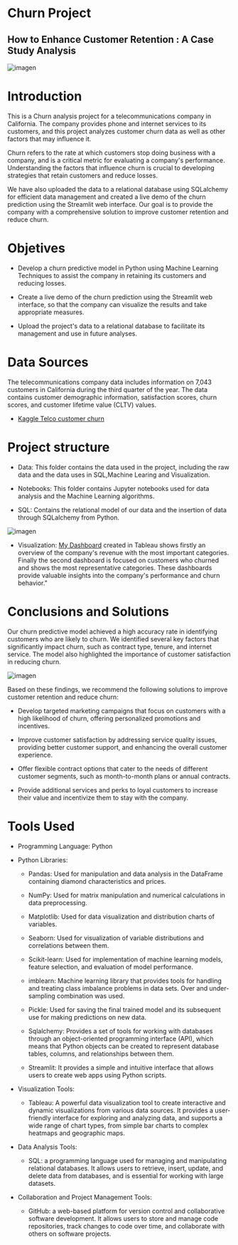 # Churn Project 
## How to Enhance Customer Retention : A Case Study Analysis

![imagen](https://github.com/luceromendozab/Churn_Project/blob/main/images/Customer-Churn.png)

# Introduction
This is a Churn analysis project for a telecommunications company in California. The company provides phone and internet services to its customers, and this project analyzes customer churn data as well as other factors that may influence it.

Churn refers to the rate at which customers stop doing business with a company, and is a critical metric for evaluating a company's performance. Understanding the factors that influence churn is crucial to developing strategies that retain customers and reduce losses.

We have also uploaded the data to a relational database using SQLalchemy for efficient data management and created a live demo of the churn prediction using the Streamlit web interface. Our goal is to provide the company with a comprehensive solution to improve customer retention and reduce churn.

# Objetives

- Develop a churn predictive model in Python using Machine Learning Techniques to assist the company in retaining its customers and reducing losses.

- Create a live demo of the churn prediction using the Streamlit web interface, so that the company can visualize the results and take appropriate measures.

- Upload the project's data to a relational database to facilitate its management and use in future analyses.

# Data Sources

The telecommunications company data includes information on 7,043 customers in California during the third quarter of the year. The data contains customer demographic information, satisfaction scores, churn scores, and customer lifetime value (CLTV) values.

- [Kaggle Telco customer churn](https://www.kaggle.com/datasets/ylchang/telco-customer-churn-1113)

# Project structure
- Data: This folder contains the data used in the project, including the raw data and the data uses in SQL,Machine Learing and Visualization. 

- Notebooks: This folder contains Jupyter notebooks used for data analysis and the Machine Learning algorithms. 

- SQL: Contains the relational model of our data and the insertion of data through SQLalchemy from Python.

![imagen](https://github.com/luceromendozab/Churn_Project/blob/main/SQL/relational%20model.png)

- Visualization: [My Dashboard](https://public.tableau.com/app/profile/lucero.mendoza8271/viz/Churn_16817483435120/GlobalView?publish=yes) created in Tableau shows firstly an overview of the company's revenue with the most important categories. Finally the second dashboard is focused on customers who churned and shows the most representative categories. These dashboards provide valuable insights into the company's performance and churn behavior."

# Conclusions and Solutions

Our churn predictive model achieved a high accuracy rate in identifying customers who are likely to churn. We identified several key factors that significantly impact churn, such as contract type, tenure, and internet service. The model also highlighted the importance of customer satisfaction in reducing churn.

![imagen](https://github.com/luceromendozab/Churn_Project/blob/main/images/metrics.png)

Based on these findings, we recommend the following solutions to improve customer retention and reduce churn:

- Develop targeted marketing campaigns that focus on customers with a high likelihood of churn, offering personalized promotions and incentives.

- Improve customer satisfaction by addressing service quality issues, providing better customer support, and enhancing the overall customer experience.

- Offer flexible contract options that cater to the needs of different customer segments, such as month-to-month plans or annual contracts.

- Provide additional services and perks to loyal customers to increase their value and incentivize them to stay with the company.

# Tools Used
- Programming Language: Python

- Python Libraries:

    - Pandas: Used for manipulation and data analysis in the DataFrame containing diamond characteristics and prices.

    - NumPy: Used for matrix manipulation and numerical calculations in data preprocessing.

    - Matplotlib: Used for data visualization and distribution charts of variables.

    - Seaborn: Used for visualization of variable distributions and correlations between them.

    - Scikit-learn: Used for implementation of machine learning models, feature selection, and evaluation of model performance.

    - imblearn: Machine learning library that provides tools for handling and treating class imbalance problems in data sets. Over and under-sampling combination was used.

    - Pickle: Used for saving the final trained model and its subsequent use for making predictions on new data.

    -  Sqlalchemy: Provides a set of tools for working with databases through an object-oriented programming interface (API), which means that Python objects can be created to represent database tables, columns, and relationships between them.

    - Streamlit: It provides a simple and intuitive interface that allows users to create web apps using Python scripts. 

- Visualization Tools:

    - Tableau: A powerful data visualization tool to create interactive and dynamic visualizations from various data sources. It provides a user-friendly interface for exploring and analyzing data, and supports a wide range of chart types, from simple bar charts to complex heatmaps and geographic maps.

- Data Analysis Tools:
    - SQL: a programming language used for managing and manipulating relational databases. It allows users to retrieve, insert, update, and delete data from databases, and is essential for working with large datasets.

- Collaboration and Project Management Tools:

    - GitHub: a web-based platform for version control and collaborative software development. It allows users to store and manage code repositories, track changes to code over time, and collaborate with others on software projects.